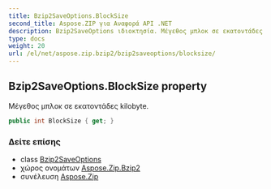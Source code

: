 ```yaml
---
title: Bzip2SaveOptions.BlockSize
second_title: Aspose.ZIP για Αναφορά API .NET
description: Bzip2SaveOptions ιδιοκτησία. Μέγεθος μπλοκ σε εκατοντάδες kilobyte.
type: docs
weight: 20
url: /el/net/aspose.zip.bzip2/bzip2saveoptions/blocksize/
---
```

## Bzip2SaveOptions.BlockSize property

Μέγεθος μπλοκ σε εκατοντάδες kilobyte.

```csharp
public int BlockSize { get; }
```

### Δείτε επίσης

* class [Bzip2SaveOptions](../)
* χώρος ονομάτων [Aspose.Zip.Bzip2](../../bzip2saveoptions/)
* συνέλευση [Aspose.Zip](../../../)


